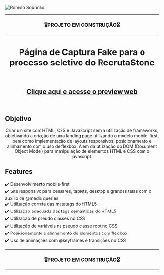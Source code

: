 ![Rômulo Sobrinho](https://user-images.githubusercontent.com/68918326/180336596-0f001ae5-5ce5-4175-bcea-78eff17add17.PNG)

<hr>
<h3 align="center">🎖️PROJETO EM CONSTRUÇÃO🎖️</h3>
<hr>

<h1 align="center">Página de Captura Fake para o processo seletivo do RecrutaStone</h1>
<br>
<h2 align="center"><a href="https://romulo-sobrinho.github.io/RecrutaStone-Landing-Page-Captura/" target="_blank">Clique aqui e acesse o preview web</a></h2>
<br>

## Objetivo
<p align="center">
  Criar um site com HTML, CSS e JavaScript sem a utilização de frameworks, objetivando a criação de uma landing page utilizando o modelo mobile-first, bem como implementação de layouts responsivos, posicionamento e alinhamento com o uso de flexbox. Além da utilização do DOM (Document Object Model) para manipulação de elementos HTML e CSS com o javascript.
</p>


## Features
  ✔️ Desenvolvimento mobile-first <br>
  ✔️ Site responsivo para celulares, tablets, desktop e grandes telas com o auxílio de @media queries <br>
  ✔️ Utilização correta das metatags do HTML5 <br>
  ✔️ Utilização adequada das tags semânticas do HTML5 <br>
  ✔️ Utilização de pseudo classes no CSS <br>
  ✔️ Utilização de variáveis na pseudo classe root no CSS <br>
  ✔️ Posicionamento e alinhamento de elementos com flex box <br>
  ✔️ Uso de animações com @keyframes e transições no CSS <br>
 
<hr>
<h3 align="center">🎖️PROJETO EM CONSTRUÇÃO🎖️</h3>
<hr>
